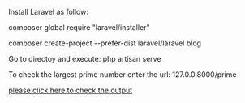 Install Laravel as follow:

composer global require "laravel/installer"

composer create-project --prefer-dist laravel/laravel blog

Go to directoy and execute: php artisan serve

To check the largest prime number enter the url: 127.0.0.8000/prime

<a href="https://prnt.sc/lc8g0p" target="_blank">please click here to check  the output</a>
